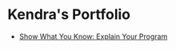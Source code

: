 # Kendra's Portfolio

* [Show What You Know: Explain Your Program](https://kkbunny247.github.io/cse15l-lab-reports/lab-report-1-week-2.html)